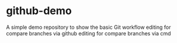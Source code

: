 # github-demo
A simple demo repository to show the basic Git workflow
editing for compare branches via github
editing for compare branches via cmd

